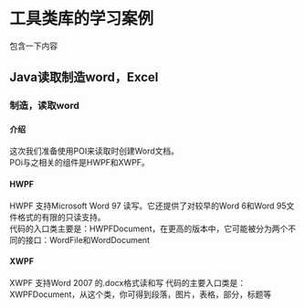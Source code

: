 # 工具类库的学习案例
包含一下内容
## Java读取制造word，Excel
### 制造，读取word
#### 介绍
这次我们准备使用POI来读取时创建Word文档。  
POi与之相关的组件是HWPF和XWPF。  
#### HWPF
HWPF 支持Microsoft Word 97 读写。它还提供了对较早的Word 6和Word 95文件格式的有限的只读支持。  
代码的入口类主要是：HWPFDocument，在更高的版本中，它可能被分为两个不同的接口：WordFile和WordDocument  
#### XWPF 
XWPF 支持Word 2007 的.docx格式读和写
代码的主要入口类是：XWPFDocument，从这个类，你可得到段落，图片，表格，部分，标题等
